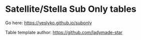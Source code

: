 ﻿# Satellite/Stella Sub Only tables

Go here: https://yeslyko.github.io/subonly

Table template author: https://github.com/ladymade-star
